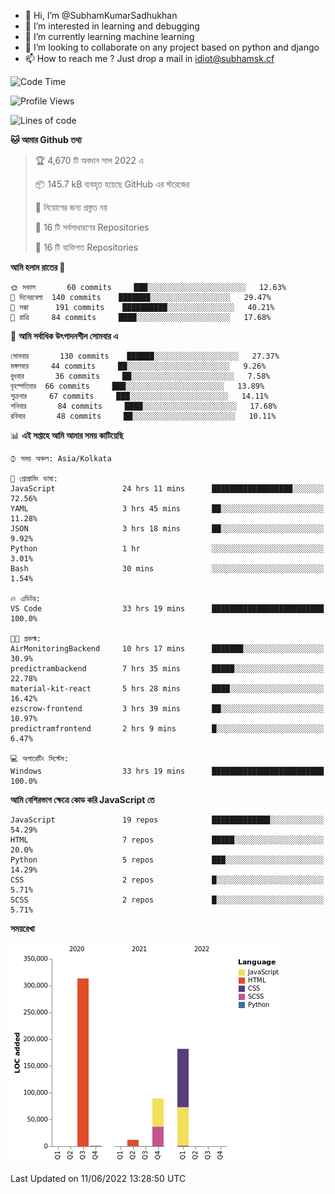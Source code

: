 - 👋 Hi, I’m @SubhamKumarSadhukhan
- 👀 I’m interested in learning and debugging
- 🌱 I’m currently learning machine learning
- 💞️ I’m looking to collaborate on any project based on python and django
- 📫 How to reach me ?
      Just drop a mail in idiot@subhamsk.cf

<!---
SubhamKumarSadhukhan/SubhamKumarSadhukhan is a ✨ special ✨ repository because its `README.md` (this file) appears on your GitHub profile.
You can click the Preview link to take a look at your changes.
--->


<!--START_SECTION:waka-->
![Code Time](http://img.shields.io/badge/Code%20Time-575%20hrs%2037%20mins-blue)

![Profile Views](http://img.shields.io/badge/%E0%A6%AA%E0%A7%8D%E0%A6%B0%E0%A7%8B%E0%A6%AB%E0%A6%BE%E0%A6%87%E0%A6%B2%20%E0%A6%A6%E0%A6%B0%E0%A7%8D%E0%A6%B6%E0%A6%A8-61-blue)

![Lines of code](https://img.shields.io/badge/%E0%A6%B9%E0%A7%8D%E0%A6%AF%E0%A6%BE%E0%A6%B2%E0%A7%8B%20%E0%A6%93%E0%A6%AF%E0%A6%BC%E0%A6%BE%E0%A6%B0%E0%A7%8D%E0%A6%B2%E0%A7%8D%E0%A6%A1%20%E0%A6%A5%E0%A7%87%E0%A6%95%E0%A7%87%20%E0%A6%86%E0%A6%AE%E0%A6%BF%20%E0%A6%B2%E0%A6%BF%E0%A6%96%E0%A7%87%E0%A6%9B%E0%A6%BF-598%20Thousand%20%E0%A6%95%E0%A7%8B%E0%A6%A1%E0%A7%87%E0%A6%B0%20%E0%A6%B2%E0%A6%BE%E0%A6%87%E0%A6%A8-blue)

**🐱 আমার Github তথ্য** 

> 🏆 4,670 টি অবদান সাল 2022 এ
 > 
> 📦 145.7 kB ব্যবহৃত হয়েছে GitHub এর স্টরেজের 
 > 
> 🚫 নিয়োগের জন্য প্রস্তুত নয়
 > 
> 📜 16 টি সর্বসাধারণের Repositories 
 > 
> 🔑 16 টি ব্যক্তিগত Repositories  
 > 
**আমি হলাম রাতের 🦉** 

```text
🌞 সকাল       60 commits     ███░░░░░░░░░░░░░░░░░░░░░░   12.63% 
🌆 দিনেরবেলা  140 commits    ███████░░░░░░░░░░░░░░░░░░   29.47% 
🌃 সন্ধা      191 commits    ██████████░░░░░░░░░░░░░░░   40.21% 
🌙 রাত্রি     84 commits     ████░░░░░░░░░░░░░░░░░░░░░   17.68%

```
📅 **আমি সর্বাধিক উৎপাদনশীল সোমবার এ** 

```text
সোমবার       130 commits    ██████░░░░░░░░░░░░░░░░░░░   27.37% 
মঙ্গলবার     44 commits     ██░░░░░░░░░░░░░░░░░░░░░░░   9.26% 
বুধবার       36 commits     ██░░░░░░░░░░░░░░░░░░░░░░░   7.58% 
বৃহস্পতিবার  66 commits     ███░░░░░░░░░░░░░░░░░░░░░░   13.89% 
শুক্রবার     67 commits     ███░░░░░░░░░░░░░░░░░░░░░░   14.11% 
শনিবার       84 commits     ████░░░░░░░░░░░░░░░░░░░░░   17.68% 
রবিবার       48 commits     ██░░░░░░░░░░░░░░░░░░░░░░░   10.11%

```


📊 **এই সপ্তাহে আমি আমার সময় কাটিয়েছি** 

```text
⌚︎ সময় অঞ্চল: Asia/Kolkata

💬 প্রোগ্রামিং ভাষা: 
JavaScript               24 hrs 11 mins      ██████████████████░░░░░░░   72.56% 
YAML                     3 hrs 45 mins       ██░░░░░░░░░░░░░░░░░░░░░░░   11.28% 
JSON                     3 hrs 18 mins       ██░░░░░░░░░░░░░░░░░░░░░░░   9.92% 
Python                   1 hr                ░░░░░░░░░░░░░░░░░░░░░░░░░   3.01% 
Bash                     30 mins             ░░░░░░░░░░░░░░░░░░░░░░░░░   1.54%

🔥 এডিটর: 
VS Code                  33 hrs 19 mins      █████████████████████████   100.0%

🐱‍💻 প্রকল্ম: 
AirMonitoringBackend     10 hrs 17 mins      ███████░░░░░░░░░░░░░░░░░░   30.9% 
predictrambackend        7 hrs 35 mins       █████░░░░░░░░░░░░░░░░░░░░   22.78% 
material-kit-react       5 hrs 28 mins       ████░░░░░░░░░░░░░░░░░░░░░   16.42% 
ezscrow-frontend         3 hrs 39 mins       ██░░░░░░░░░░░░░░░░░░░░░░░   10.97% 
predictramfrontend       2 hrs 9 mins        █░░░░░░░░░░░░░░░░░░░░░░░░   6.47%

💻 অপারেটিং সিস্টেম: 
Windows                  33 hrs 19 mins      █████████████████████████   100.0%

```

**আমি বেশিরভাগ ক্ষেত্রে কোড করি JavaScript তে** 

```text
JavaScript               19 repos            █████████████░░░░░░░░░░░░   54.29% 
HTML                     7 repos             █████░░░░░░░░░░░░░░░░░░░░   20.0% 
Python                   5 repos             ███░░░░░░░░░░░░░░░░░░░░░░   14.29% 
CSS                      2 repos             █░░░░░░░░░░░░░░░░░░░░░░░░   5.71% 
SCSS                     2 repos             █░░░░░░░░░░░░░░░░░░░░░░░░   5.71%

```


**সময়রেখা**

![Chart not found](https://raw.githubusercontent.com/SubhamKumarSadhukhan/SubhamKumarSadhukhan/main/charts/bar_graph.png) 


 Last Updated on 11/06/2022 13:28:50 UTC
<!--END_SECTION:waka-->
